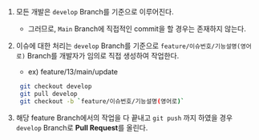 1. 모든 개발은 `develop` Branch를 기준으로 이루어진다.

   - 그러므로, `Main` Branch에 직접적인 commit을 할 경우는 존재하지 않는다.

2. 이슈에 대한 처리는 `develop` Branch를 기준으로 `feature/이슈번호/기능설명(영어로)` Branch를 개발자가 임의로 직접 생성하여 작업한다.

   - ex) feature/13/main/update

   ```Bash
    git checkout develop
    git pull develop
    git checkout -b `feature/이슈번호/기능설명(영어로)`
   ```

3. 해당 feature Branch에서의 작업을 다 끝내고 `git push` 까지 하였을 경우 `develop` Branch로 **Pull Request**를 올린다.
